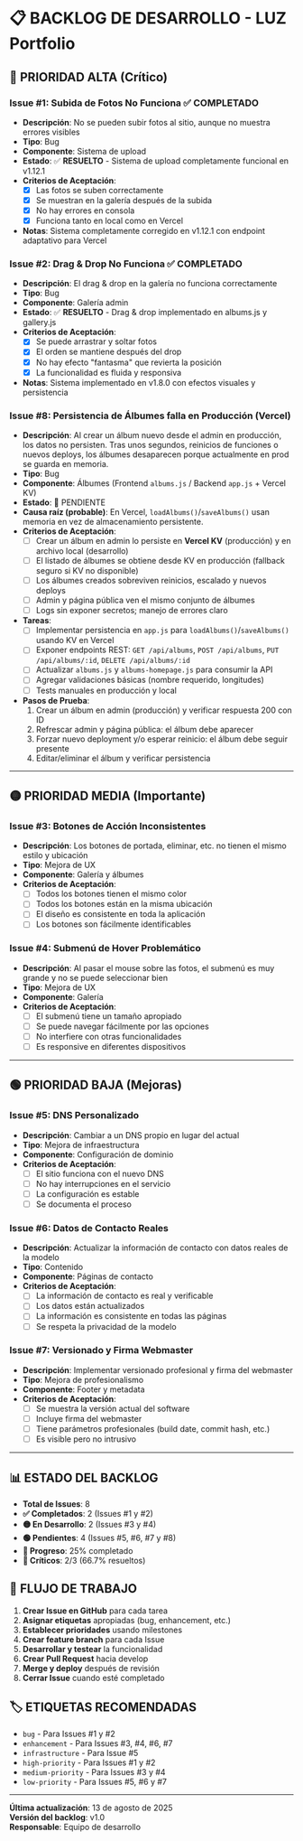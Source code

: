 # 📋 **BACKLOG DE DESARROLLO - LUZ Portfolio**

## 🚨 **PRIORIDAD ALTA (Crítico)**

### **Issue #1: Subida de Fotos No Funciona** ✅ **COMPLETADO**
- **Descripción**: No se pueden subir fotos al sitio, aunque no muestra errores visibles
- **Tipo**: Bug
- **Componente**: Sistema de upload
- **Estado**: ✅ **RESUELTO** - Sistema de upload completamente funcional en v1.12.1
- **Criterios de Aceptación**:
  - [x] Las fotos se suben correctamente
  - [x] Se muestran en la galería después de la subida
  - [x] No hay errores en consola
  - [x] Funciona tanto en local como en Vercel
- **Notas**: Sistema completamente corregido en v1.12.1 con endpoint adaptativo para Vercel

### **Issue #2: Drag & Drop No Funciona** ✅ **COMPLETADO**
- **Descripción**: El drag & drop en la galería no funciona correctamente
- **Tipo**: Bug
- **Componente**: Galería admin
- **Estado**: ✅ **RESUELTO** - Drag & drop implementado en albums.js y gallery.js
- **Criterios de Aceptación**:
  - [x] Se puede arrastrar y soltar fotos
  - [x] El orden se mantiene después del drop
  - [x] No hay efecto "fantasma" que revierta la posición
  - [x] La funcionalidad es fluida y responsiva
- **Notas**: Sistema implementado en v1.8.0 con efectos visuales y persistencia

### **Issue #8: Persistencia de Álbumes falla en Producción (Vercel)**
- **Descripción**: Al crear un álbum nuevo desde el admin en producción, los datos no persisten. Tras unos segundos, reinicios de funciones o nuevos deploys, los álbumes desaparecen porque actualmente en prod se guarda en memoria.
- **Tipo**: Bug
- **Componente**: Álbumes (Frontend `albums.js` / Backend `app.js` + Vercel KV)
- **Estado**: 🔴 PENDIENTE
- **Causa raíz (probable)**: En Vercel, `loadAlbums()`/`saveAlbums()` usan memoria en vez de almacenamiento persistente.
- **Criterios de Aceptación**:
  - [ ] Crear un álbum en admin lo persiste en **Vercel KV** (producción) y en archivo local (desarrollo)
  - [ ] El listado de álbumes se obtiene desde KV en producción (fallback seguro si KV no disponible)
  - [ ] Los álbumes creados sobreviven reinicios, escalado y nuevos deploys
  - [ ] Admin y página pública ven el mismo conjunto de álbumes
  - [ ] Logs sin exponer secretos; manejo de errores claro
- **Tareas**:
  - [ ] Implementar persistencia en `app.js` para `loadAlbums()`/`saveAlbums()` usando KV en Vercel
  - [ ] Exponer endpoints REST: `GET /api/albums`, `POST /api/albums`, `PUT /api/albums/:id`, `DELETE /api/albums/:id`
  - [ ] Actualizar `albums.js` y `albums-homepage.js` para consumir la API
  - [ ] Agregar validaciones básicas (nombre requerido, longitudes)
  - [ ] Tests manuales en producción y local
- **Pasos de Prueba**:
  1. Crear un álbum en admin (producción) y verificar respuesta 200 con ID
  2. Refrescar admin y página pública: el álbum debe aparecer
  3. Forzar nuevo deployment y/o esperar reinicio: el álbum debe seguir presente
  4. Editar/eliminar el álbum y verificar persistencia

---

## 🟡 **PRIORIDAD MEDIA (Importante)**

### **Issue #3: Botones de Acción Inconsistentes**
- **Descripción**: Los botones de portada, eliminar, etc. no tienen el mismo estilo y ubicación
- **Tipo**: Mejora de UX
- **Componente**: Galería y álbumes
- **Criterios de Aceptación**:
  - [ ] Todos los botones tienen el mismo color
  - [ ] Todos los botones están en la misma ubicación
  - [ ] El diseño es consistente en toda la aplicación
  - [ ] Los botones son fácilmente identificables

### **Issue #4: Submenú de Hover Problemático**
- **Descripción**: Al pasar el mouse sobre las fotos, el submenú es muy grande y no se puede seleccionar bien
- **Tipo**: Mejora de UX
- **Componente**: Galería
- **Criterios de Aceptación**:
  - [ ] El submenú tiene un tamaño apropiado
  - [ ] Se puede navegar fácilmente por las opciones
  - [ ] No interfiere con otras funcionalidades
  - [ ] Es responsive en diferentes dispositivos

---

## 🟢 **PRIORIDAD BAJA (Mejoras)**

### **Issue #5: DNS Personalizado**
- **Descripción**: Cambiar a un DNS propio en lugar del actual
- **Tipo**: Mejora de infraestructura
- **Componente**: Configuración de dominio
- **Criterios de Aceptación**:
  - [ ] El sitio funciona con el nuevo DNS
  - [ ] No hay interrupciones en el servicio
  - [ ] La configuración es estable
  - [ ] Se documenta el proceso

### **Issue #6: Datos de Contacto Reales**
- **Descripción**: Actualizar la información de contacto con datos reales de la modelo
- **Tipo**: Contenido
- **Componente**: Páginas de contacto
- **Criterios de Aceptación**:
  - [ ] La información de contacto es real y verificable
  - [ ] Los datos están actualizados
  - [ ] La información es consistente en todas las páginas
  - [ ] Se respeta la privacidad de la modelo

### **Issue #7: Versionado y Firma Webmaster**
- **Descripción**: Implementar versionado profesional y firma del webmaster
- **Tipo**: Mejora de profesionalismo
- **Componente**: Footer y metadata
- **Criterios de Aceptación**:
  - [ ] Se muestra la versión actual del software
  - [ ] Incluye firma del webmaster
  - [ ] Tiene parámetros profesionales (build date, commit hash, etc.)
  - [ ] Es visible pero no intrusivo

---

## 📊 **ESTADO DEL BACKLOG**

- **Total de Issues**: 8
- **✅ Completados**: 2 (Issues #1 y #2)
- **🟡 En Desarrollo**: 2 (Issues #3 y #4)
- **🟢 Pendientes**: 4 (Issues #5, #6, #7 y #8)
- **🎯 Progreso**: 25% completado
- **🚨 Críticos**: 2/3 (66.7% resueltos)

## 🔄 **FLUJO DE TRABAJO**

1. **Crear Issue en GitHub** para cada tarea
2. **Asignar etiquetas** apropiadas (bug, enhancement, etc.)
3. **Establecer prioridades** usando milestones
4. **Crear feature branch** para cada Issue
5. **Desarrollar y testear** la funcionalidad
6. **Crear Pull Request** hacia develop
7. **Merge y deploy** después de revisión
8. **Cerrar Issue** cuando esté completado

## 🏷️ **ETIQUETAS RECOMENDADAS**

- `bug` - Para Issues #1 y #2
- `enhancement` - Para Issues #3, #4, #6, #7
- `infrastructure` - Para Issue #5
- `high-priority` - Para Issues #1 y #2
- `medium-priority` - Para Issues #3 y #4
- `low-priority` - Para Issues #5, #6 y #7

---

**Última actualización**: 13 de agosto de 2025  
**Versión del backlog**: v1.0  
**Responsable**: Equipo de desarrollo
